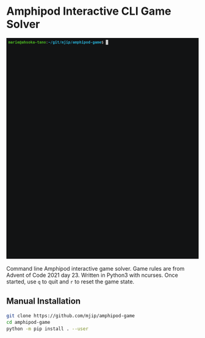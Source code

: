 # Amphipod Interactive CLI Game Solver
![](demo.gif)

Command line Amphipod interactive game solver. Game rules are from Advent of Code 2021 day 23.
Written in Python3 with ncurses.
Once started, use `q` to quit and `r` to reset the game state.

## Manual Installation
```sh
git clone https://github.com/mjip/amphipod-game
cd amphipod-game
python -m pip install . --user
```

